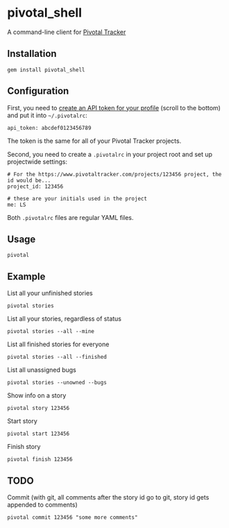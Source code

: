 # pivotal_shell

A command-line client for [Pivotal Tracker](http://www.pivotaltracker.com)

## Installation

    gem install pivotal_shell

## Configuration

First, you need to [create an API token for your profile](https://www.pivotaltracker.com/profile) (scroll to the bottom) and put it into `~/.pivotalrc`:

    api_token: abcdef0123456789

The token is the same for all of your Pivotal Tracker projects.

Second, you need to create a `.pivotalrc` in your project root and set up projectwide settings:

    # For the https://www.pivotaltracker.com/projects/123456 project, the id would be...
    project_id: 123456

    # these are your initials used in the project
    me: LS

Both `.pivotalrc` files are regular YAML files.

## Usage

    pivotal

## Example

List all your unfinished stories

    pivotal stories

List all your stories, regardless of status

    pivotal stories --all --mine

List all finished stories for everyone
  
    pivotal stories --all --finished

List all unassigned bugs

    pivotal stories --unowned --bugs

Show info on a story
    
    pivotal story 123456

Start story

    pivotal start 123456

Finish story

    pivotal finish 123456

## TODO

Commit (with git, all comments after the story id go to git, story id gets appended to comments)

    pivotal commit 123456 "some more comments"
